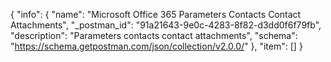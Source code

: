 {
  "info": {
    "name": "Microsoft Office 365 Parameters Contacts Contact Attachments",
    "_postman_id": "91a21643-9e0c-4283-8f82-d3dd0f6f79fb",
    "description": "Parameters contacts contact  attachments",
    "schema": "https://schema.getpostman.com/json/collection/v2.0.0/"
  },
  "item": []
}